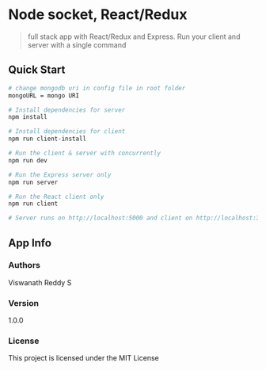 # Node socket, React/Redux

>full stack app with React/Redux and Express. Run your client and server with a single command

## Quick Start

``` bash
# change mongodb uri in config file in root folder
mongoURL = mongo URI

# Install dependencies for server
npm install

# Install dependencies for client
npm run client-install

# Run the client & server with concurrently
npm run dev

# Run the Express server only
npm run server

# Run the React client only
npm run client

# Server runs on http://localhost:5000 and client on http://localhost:3000
```

## App Info

### Authors

Viswanath Reddy S

### Version

1.0.0

### License

This project is licensed under the MIT License

